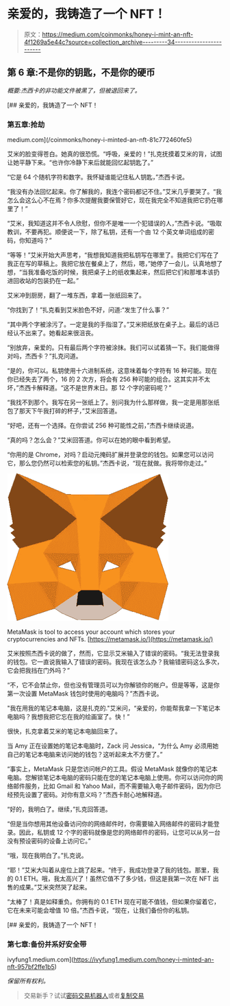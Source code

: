 # 亲爱的，我铸造了一个 NFT！

> 原文：<https://medium.com/coinmonks/honey-i-mint-an-nft-4f1269a5e44c?source=collection_archive---------34----------------------->

## **第 6 章:不是你的钥匙，不是你的硬币**

*概要:杰西卡的非功能文件被黑了，但被退回来了。*

[](/coinmonks/honey-i-minted-an-nft-81c772460fe5) [## 亲爱的，我铸造了一个 NFT！

### 第五章:抢劫

medium.com](/coinmonks/honey-i-minted-an-nft-81c772460fe5) 

艾米的脸变得苍白。她真的很恐慌。“呼吸，亲爱的！”扎克抚摸着艾米的背，试图让她平静下来。“也许你冷静下来后就能回忆起钥匙了。”

“它是 64 个随机字符和数字。我怀疑谁能记住私人钥匙，”杰西卡说。

“我没有办法回忆起来。你了解我的，我连个密码都记不住。”艾米几乎要哭了。“我怎么会这么心不在焉？你多次提醒我要保管好它，现在我完全不知道我把它扔在哪里了！”

“艾米，我知道这并不令人欣慰，但你不是唯一一个犯错误的人，”杰西卡说。“吸取教训，不要再犯。顺便说一下，除了私钥，还有一个由 12 个英文单词组成的密码，你知道吗？”

“等等！”艾米开始大声思考，“我想我知道我把私钥写在哪里了。我把它们写在了我正在写的草稿上。我把它放在餐桌上了，然后，嗯，”她停了一会儿，认真地想了想，“当我准备吃饭的时候，我把桌子上的纸收集起来，然后把它们和那堆本该扔进回收站的包装扔在一起。”

艾米冲到厨房，翻了一堆东西，拿着一张纸回来了。

“你找到了！”扎克看到艾米脸色不好，问道:“发生了什么事？”

“其中两个字被涂污了。一定是我的手指湿了。”艾米把纸放在桌子上。最后的话已经认不出来了。她看起来很沮丧。

“别放弃，亲爱的。只有最后两个字符被涂抹。我们可以试着猜一下。我们能做得对吗，杰西卡？”扎克问道。

“是的，你可以。私钥使用十六进制系统，这意味着每个字符有 16 种可能。现在你已经失去了两个，16 的 2 次方，将会有 256 种可能的组合。这其实并不太坏，”杰西卡解释道。“这不是世界末日。那 12 个字的密码呢？”

“我找不到那个。我写在另一张纸上了。别问我为什么那样做，我一定是用那张纸包了那天下午我打碎的杯子，”艾米回答道。

“好吧，还有一个选择。在你尝试 256 种可能性之前，”杰西卡继续说道。

“真的吗？怎么会？”艾米回答道。你可以在她的眼中看到希望。

“你用的是 Chrome，对吗？启动元掩码扩展并登录您的钱包。如果您可以访问它，那么您仍然可以检索您的私钥。”杰西卡说，“现在就做。我将带你走过。”

![](img/6f528abda272dc7a6fbb931573b54855.png)

MetaMask is tool to access your account which stores your cryptocurrencies and NFTs. [https://metamask.io/](https://metamask.io/)

艾米按照杰西卡说的做了，然而，它显示艾米输入了错误的密码。“我无法登录我的钱包。它一直说我输入了错误的密码。我现在该怎么办？我输错密码这么多次，它会把我挡在门外吗？”

“不，它不会禁止你，但也没有管理员可以为你解锁你的帐户。但是等等，这是你第一次设置 MetaMask 钱包时使用的电脑吗？”杰西卡说。

"我在用我的笔记本电脑，这是扎克的."艾米问，“亲爱的，你能帮我拿一下笔记本电脑吗？我想我把它忘在我的绘画室了。快！”

很快，扎克拿着艾米的笔记本电脑回来了。

当 Amy 正在设置她的笔记本电脑时，Zack 问 Jessica，“为什么 Amy 必须用她自己的笔记本电脑来访问她的钱包？这听起来太不方便了。”

“事实上，MetaMask 只是您访问帐户的工具。假设 MetaMask 就像你的笔记本电脑。您解锁笔记本电脑的密码只能在您的笔记本电脑上使用。你可以访问你的网络邮件服务，比如 Gmail 和 Yahoo Mail，而不需要输入电子邮件密码，因为你已经预先设置了密码。对你有意义吗？”杰西卡耐心地解释道。

“好的，我明白了。继续，”扎克回答道。

“但是当你想用其他设备访问你的网络邮件时，你需要输入网络邮件的密码才能登录。因此，私钥或 12 个字的密码就像是您的网络邮件的密码，让您可以从另一台没有预设密码的设备上访问它。”

“哦，现在我明白了。”扎克说。

“耶！”艾米大叫着从座位上跳了起来。“终于，我成功登录了我的钱包。那里，我的 0.1 ETH。哦，我太高兴了！虽然它值不了多少钱，但这是我第一次在 NFT 出售的成果。”艾米突然哭了起来。

“太棒了！真是如释重负。你拥有的 0.1 ETH 现在可能不值钱，但如果你留着它，它在未来可能会增值 10 倍。”杰西卡说，“现在，让我们备份你的私钥。

[](https://ivyfung1.medium.com/honey-i-minted-an-nft-957bf2ffe1b5) [## 亲爱的，我铸造了一个 NFT！

### 第七章:备份并系好安全带

ivyfung1.medium.com](https://ivyfung1.medium.com/honey-i-minted-an-nft-957bf2ffe1b5) 

*保留所有权利。*

> 交易新手？试试[密码交易机器人](/coinmonks/crypto-trading-bot-c2ffce8acb2a)或者[复制交易](/coinmonks/top-10-crypto-copy-trading-platforms-for-beginners-d0c37c7d698c)